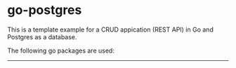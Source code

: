 # go-postgres

This is a template example for a CRUD appication (REST API) in Go and Postgres as a database.

The following go packages are used:

---